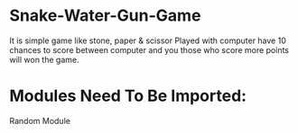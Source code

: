 # Snake-Water-Gun-Game

It is simple game like stone, paper & scissor Played with computer have 10 chances to score between
computer and you those who score more points will won the game.

# Modules Need To Be Imported:
Random Module

